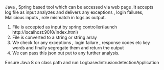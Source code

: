 Java , Spring based tool which can be accessed via web page .It accepts log file as input analyzes and delivers any exceptions , login failures, Malicious inputs , role mismatch in logs as output.

1)  File is accepted as input by spring controller(launch http://localhost:9010/Index.html)
2) File is converted to a string or string array
3) We check for any exceptions , login failure , response codes etc key words and finally segregate them and return the output
4) We can pass this json out put to any further analysis.

Ensure Java 8 on class path and run LogbasedintrusiondetectionApplication